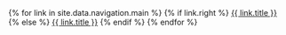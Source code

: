 <div class="topnav">
  <div id="sectionLinks">
  {% for link in site.data.navigation.main %}
    {% if link.right %}
      <a class="normal right" href="{{ link.url }}">{{ link.title }}</a>
      {% else %}
      <a class="normal" href="{{ link.url }}">{{ link.title }}</a>
    {% endif %}
  {% endfor %}
  </div>
</div>

